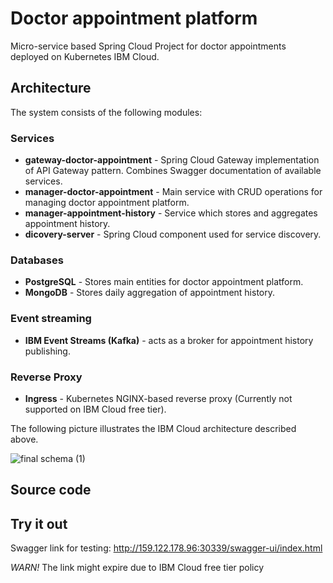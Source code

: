 # Doctor appointment platform
Micro-service based Spring Cloud Project for doctor appointments deployed on Kubernetes IBM Cloud. 

## Architecture
The system consists of the following modules:

### Services
- **gateway-doctor-appointment** - Spring Cloud Gateway implementation of API Gateway pattern. Combines Swagger documentation of available services.
- **manager-doctor-appointment** - Main service with CRUD operations for managing doctor appointment platform.
- **manager-appointment-history** - Service which stores and aggregates appointment history.
- **dicovery-server** - Spring Cloud component used for service discovery.

### Databases
- **PostgreSQL** - Stores main entities for doctor appointment platform.
- **MongoDB** - Stores daily aggregation of appointment history.

### Event streaming
- **IBM Event Streams (Kafka)** - acts as a broker for appointment history publishing.

### Reverse Proxy
- **Ingress** - Kubernetes NGINX-based reverse proxy (Currently not supported on IBM Cloud free tier).

The following picture illustrates the IBM Cloud architecture described above.

![final schema (1)](https://user-images.githubusercontent.com/49955769/224269499-f50947ed-773f-4662-9b3e-1891ccc99011.jpg)

## Source code


## Try it out
Swagger link for testing:
http://159.122.178.96:30339/swagger-ui/index.html

*WARN!* The link might expire due to IBM Cloud free tier policy
